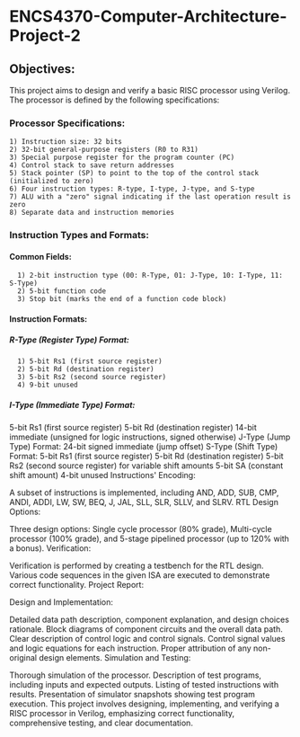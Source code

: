 # ENCS4370-Computer-Architecture-Project-2

## Objectives:
This project aims to design and verify a basic RISC processor using Verilog. The processor is defined by the following specifications:

  ### Processor Specifications:  

    1) Instruction size: 32 bits
    2) 32-bit general-purpose registers (R0 to R31)
    3) Special purpose register for the program counter (PC)
    4) Control stack to save return addresses  
    5) Stack pointer (SP) to point to the top of the control stack (initialized to zero)
    6) Four instruction types: R-type, I-type, J-type, and S-type
    7) ALU with a "zero" signal indicating if the last operation result is zero
    8) Separate data and instruction memories
    
  ### Instruction Types and Formats:

   #### Common Fields:
      1) 2-bit instruction type (00: R-Type, 01: J-Type, 10: I-Type, 11: S-Type)
      2) 5-bit function code
      3) Stop bit (marks the end of a function code block)  
  
   
   #### Instruction Formats:

   #####  R-Type (Register Type) Format:
      1) 5-bit Rs1 (first source register)
      2) 5-bit Rd (destination register)
      3) 5-bit Rs2 (second source register)
      4) 9-bit unused
   ##### I-Type (Immediate Type) Format:
5-bit Rs1 (first source register)
5-bit Rd (destination register)
14-bit immediate (unsigned for logic instructions, signed otherwise)
J-Type (Jump Type) Format:
24-bit signed immediate (jump offset)
S-Type (Shift Type) Format:
5-bit Rs1 (first source register)
5-bit Rd (destination register)
5-bit Rs2 (second source register) for variable shift amounts
5-bit SA (constant shift amount)
4-bit unused
Instructions' Encoding:

A subset of instructions is implemented, including AND, ADD, SUB, CMP, ANDI, ADDI, LW, SW, BEQ, J, JAL, SLL, SLR, SLLV, and SLRV.
RTL Design Options:

Three design options: Single cycle processor (80% grade), Multi-cycle processor (100% grade), and 5-stage pipelined processor (up to 120% with a bonus).
Verification:

Verification is performed by creating a testbench for the RTL design.
Various code sequences in the given ISA are executed to demonstrate correct functionality.
Project Report:

Design and Implementation:

Detailed data path description, component explanation, and design choices rationale.
Block diagrams of component circuits and the overall data path.
Clear description of control logic and control signals.
Control signal values and logic equations for each instruction.
Proper attribution of any non-original design elements.
Simulation and Testing:

Thorough simulation of the processor.
Description of test programs, including inputs and expected outputs.
Listing of tested instructions with results.
Presentation of simulator snapshots showing test program execution.
This project involves designing, implementing, and verifying a RISC processor in Verilog, emphasizing correct functionality, comprehensive testing, and clear documentation.
